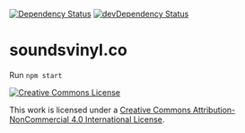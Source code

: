[![Dependency Status](https://david-dm.org/tcotton/soundsvinyl.svg?style=flat-square)](https://david-dm.org/tcotton/soundsvinyl)
[![devDependency Status](https://david-dm.org/tcotton/soundsvinyl/dev-status.svg?style=flat-square)](https://david-dm.org/tcotton/soundsvinyl#info=devDependencies)

# soundsvinyl.co

Run `npm start`

<a rel="license" href="http://creativecommons.org/licenses/by-nc/4.0/"><img alt="Creative Commons License" style="border-width:0" src="https://i.creativecommons.org/l/by-nc/4.0/88x31.png" /></a>

This work is licensed under a <a rel="license" href="http://creativecommons.org/licenses/by-nc/4.0/">Creative Commons Attribution-NonCommercial 4.0 International License</a>.
